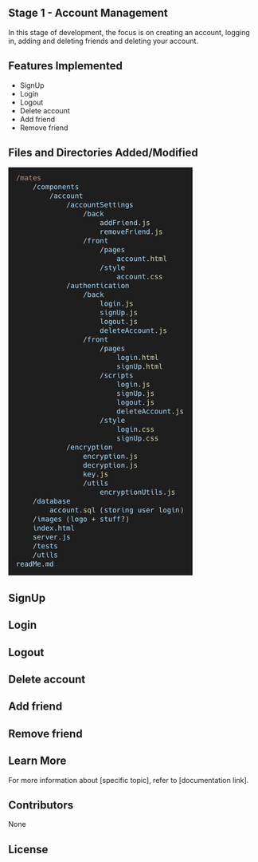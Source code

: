 ## Stage 1 - Account Management

In this stage of development, the focus is on creating an account, logging in, adding and deleting friends and deleting your account. 

## Features Implemented

- SignUp
- Login
- Logout
- Delete account
- Add friend
- Remove friend

## Files and Directories Added/Modified

![file structure](../images/filestage1.png)

## SignUp


## Login


## Logout


## Delete account


## Add friend


## Remove friend


## Learn More

For more information about [specific topic], refer to [documentation link].

## Contributors

None

## License




